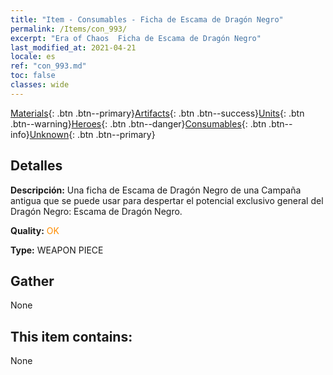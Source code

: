 ```yaml
---
title: "Item - Consumables - Ficha de Escama de Dragón Negro"
permalink: /Items/con_993/
excerpt: "Era of Chaos  Ficha de Escama de Dragón Negro"
last_modified_at: 2021-04-21
locale: es
ref: "con_993.md"
toc: false
classes: wide
---
```

 [Materials](/es/Items/){: .btn .btn--primary}[Artifacts](/es/Items/Artifacts/){: .btn .btn--success}[Units](/es/Items/Units/){: .btn .btn--warning}[Heroes](/es/Items/Heroes/){: .btn .btn--danger}[Consumables](/es/Items/Consumables/){: .btn .btn--info}[Unknown](/es/Items/Unknown/){: .btn .btn--primary}

## Detalles
 **Descripción:** Una ficha de Escama de Dragón Negro de una Campaña antigua que se puede usar para despertar el potencial exclusivo general del Dragón Negro: Escama de Dragón Negro.

 **Quality:** <span style="color: #FF8C00">OK</span>

 **Type:** WEAPON PIECE

## Gather

  None

## This item contains:

  None

